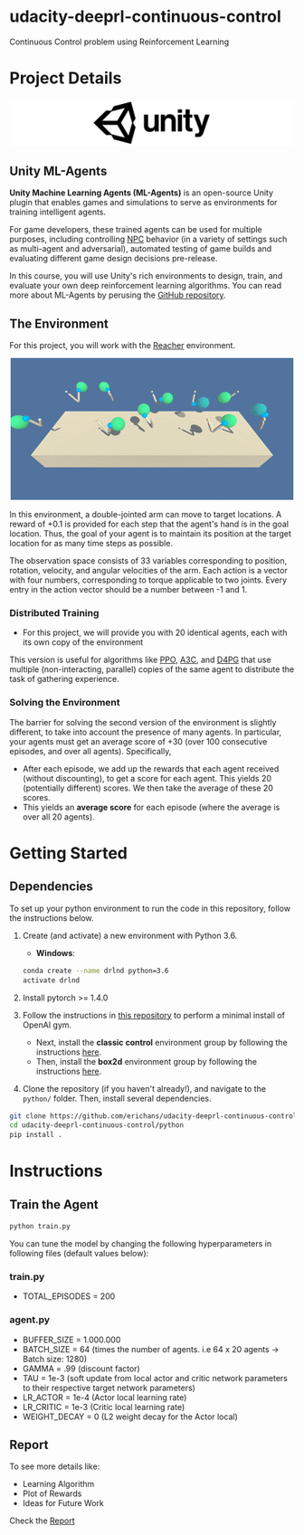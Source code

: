# udacity-deeprl-continuous-control
Continuous Control problem using Reinforcement Learning

# Project Details

![](/images/unity-wide.png)
## Unity ML-Agents
**Unity Machine Learning Agents (ML-Agents)** is an open-source Unity plugin that enables games and simulations to serve as environments for training intelligent agents.

For game developers, these trained agents can be used for multiple purposes, including controlling [NPC](https://en.wikipedia.org/wiki/Non-player_character) behavior (in a variety of settings such as multi-agent and adversarial), automated testing of game builds and evaluating different game design decisions pre-release.

In this course, you will use Unity's rich environments to design, train, and evaluate your own deep reinforcement learning algorithms. You can read more about ML-Agents by perusing the [GitHub repository](https://github.com/Unity-Technologies/ml-agents).

## The Environment

For this project, you will work with the [Reacher](https://github.com/Unity-Technologies/ml-agents/blob/master/docs/Learning-Environment-Examples.md#reacher) environment.

<p align="center">
  <img src="/images/reacher.gif" />
</p>

In this environment, a double-jointed arm can move to target locations. A reward of +0.1 is provided for each step that the agent's hand is in the goal location. Thus, the goal of your agent is to maintain its position at the target location for as many time steps as possible.

The observation space consists of 33 variables corresponding to position, rotation, velocity, and angular velocities of the arm. Each action is a vector with four numbers, corresponding to torque applicable to two joints. Every entry in the action vector should be a number between -1 and 1.

### Distributed Training
* For this project, we will provide you with 20 identical agents, each with its own copy of the environment

This version is useful for algorithms like [PPO](https://arxiv.org/abs/1707.06347), [A3C](https://arxiv.org/abs/1602.01783), and [D4PG](https://arxiv.org/abs/1804.08617) that use multiple (non-interacting, parallel) copies of the same agent to distribute the task of gathering experience.

### Solving the Environment

The barrier for solving the second version of the environment is slightly different, to take into account the presence of many agents. In particular, your agents must get an average score of +30 (over 100 consecutive episodes, and over all agents). Specifically,

* After each episode, we add up the rewards that each agent received (without discounting), to get a score for each agent. This yields 20 (potentially different) scores. We then take the average of these 20 scores.
* This yields an **average score** for each episode (where the average is over all 20 agents).

# Getting Started

## Dependencies

To set up your python environment to run the code in this repository, follow the instructions below.

1. Create (and activate) a new environment with Python 3.6.

	- __Windows__: 
	```bash
	conda create --name drlnd python=3.6 
	activate drlnd
	```

2. Install pytorch >= 1.4.0

3. Follow the instructions in [this repository](https://github.com/openai/gym) to perform a minimal install of OpenAI gym.  
	- Next, install the **classic control** environment group by following the instructions [here](https://github.com/openai/gym#classic-control).
	- Then, install the **box2d** environment group by following the instructions [here](https://github.com/openai/gym#box2d).
	
4. Clone the repository (if you haven't already!), and navigate to the `python/` folder.  Then, install several dependencies.
```bash
git clone https://github.com/erichans/udacity-deeprl-continuous-control.git
cd udacity-deeprl-continuous-control/python
pip install .
```
# Instructions

## Train the Agent
```bash
python train.py
```
You can tune the model by changing the following hyperparameters in following files (default values below):

### train.py
* TOTAL_EPISODES = 200

### agent.py
* BUFFER_SIZE = 1.000.000
* BATCH_SIZE = 64 (times the number of agents. i.e 64 x 20 agents -> Batch size: 1280)
* GAMMA = .99 (discount factor)
* TAU = 1e-3 (soft update from local actor and critic network parameters to their respective target network parameters)
* LR_ACTOR = 1e-4 (Actor local learning rate)
* LR_CRITIC = 1e-3 (Critic local learning rate)
* WEIGHT_DECAY = 0 (L2 weight decay for the Actor local)

## Report
To see more details like:
* Learning Algorithm 
* Plot of Rewards
* Ideas for Future Work

Check the [Report](/Report.md)

